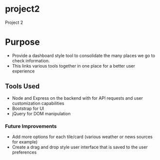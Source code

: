 # project2
Project 2

# Purpose
- Provide a dashboard style tool to consolidate the many places we go to check information.
- This links various tools together in one place for a better user experience

## Tools Used
- Node and Express on the backend with for API requests and user customization capabilities
- Bootstrap for UI
- jQuery for DOM manipulation


### Future Improvements
- Add more options for each tile/card (various weather or news sources for example)
- Create a drag and drop style user interface that is saved to the user preferences